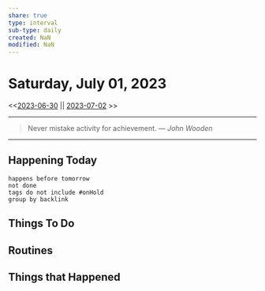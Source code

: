 ```yaml
---
share: true
type: interval
sub-type: daily
created: NaN 
modified: NaN
---
```

# Saturday, July 01, 2023
<<[2023-06-30](./2023-06-30.md) || [2023-07-02](./2023-07-02.md) >>

---

> Never mistake activity for achievement.
> — <cite>John Wooden</cite>

---
## Happening Today
```tasks
happens before tomorrow
not done
tags do not include #onHold
group by backlink
```

## Things To Do



## Routines


## Things that Happened
